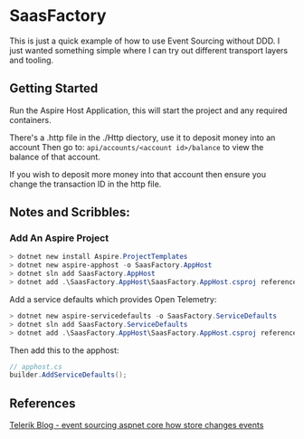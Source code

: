 # SaasFactory

This is just a quick example of how to use Event Sourcing without DDD. I just wanted something simple where I can try 
out different transport layers and tooling. 

## Getting Started

Run the Aspire Host Application, this will start the project and any required containers. 

There's a .http file in the ./Http diectory, use it to deposit money into an account
Then go to: `api/accounts/<account id>/balance` to view the balance of that account. 

If you wish to deposit more money into that account then ensure you change the transaction ID in the http file.

## Notes and Scribbles: 

### Add An Aspire Project
```powershell 
> dotnet new install Aspire.ProjectTemplates
> dotnet new aspire-apphost -o SaasFactory.AppHost
> dotnet sln add SaasFactory.AppHost
> dotnet add .\SaasFactory.AppHost\SaasFactory.AppHost.csproj reference .\SaasFactory\SaasFactory.csproj
```
Add a service defaults which provides Open Telemetry: 

``` powershell
> dotnet new aspire-servicedefaults -o SaasFactory.ServiceDefaults
> dotnet sln add SaasFactory.ServiceDefaults
> dotnet add .\SaasFactory.AppHost\SaasFactory.AppHost.csproj reference .\SaasFactory.ServiceDefaults\SaasFactory.ServiceDefaults.csproj
```

Then add this to the apphost:
```csharp 
// apphost.cs
builder.AddServiceDefaults();
```

## References

[Telerik Blog - event sourcing aspnet core how store changes events](https://www.telerik.com/blogs/event-sourcing-aspnet-core-how-store-changes-events?ref=dailydev#creating-the-controller-class)
